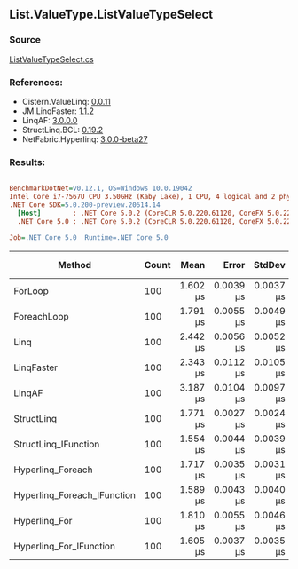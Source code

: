 ﻿## List.ValueType.ListValueTypeSelect

### Source
[ListValueTypeSelect.cs](../LinqBenchmarks/List/ValueType/ListValueTypeSelect.cs)

### References:
- Cistern.ValueLinq: [0.0.11](https://www.nuget.org/packages/Cistern.ValueLinq/0.0.11)
- JM.LinqFaster: [1.1.2](https://www.nuget.org/packages/JM.LinqFaster/1.1.2)
- LinqAF: [3.0.0.0](https://www.nuget.org/packages/LinqAF/3.0.0.0)
- StructLinq.BCL: [0.19.2](https://www.nuget.org/packages/StructLinq.BCL/0.19.2)
- NetFabric.Hyperlinq: [3.0.0-beta27](https://www.nuget.org/packages/NetFabric.Hyperlinq/3.0.0-beta27)

### Results:
``` ini

BenchmarkDotNet=v0.12.1, OS=Windows 10.0.19042
Intel Core i7-7567U CPU 3.50GHz (Kaby Lake), 1 CPU, 4 logical and 2 physical cores
.NET Core SDK=5.0.200-preview.20614.14
  [Host]        : .NET Core 5.0.2 (CoreCLR 5.0.220.61120, CoreFX 5.0.220.61120), X64 RyuJIT
  .NET Core 5.0 : .NET Core 5.0.2 (CoreCLR 5.0.220.61120, CoreFX 5.0.220.61120), X64 RyuJIT

Job=.NET Core 5.0  Runtime=.NET Core 5.0  

```
|                      Method | Count |     Mean |     Error |    StdDev | Ratio |  Gen 0 | Gen 1 | Gen 2 | Allocated |
|---------------------------- |------ |---------:|----------:|----------:|------:|-------:|------:|------:|----------:|
|                     ForLoop |   100 | 1.602 μs | 0.0039 μs | 0.0037 μs |  1.00 |      - |     - |     - |         - |
|                 ForeachLoop |   100 | 1.791 μs | 0.0055 μs | 0.0049 μs |  1.12 |      - |     - |     - |         - |
|                        Linq |   100 | 2.442 μs | 0.0056 μs | 0.0052 μs |  1.52 | 0.0648 |     - |     - |     136 B |
|                  LinqFaster |   100 | 2.343 μs | 0.0112 μs | 0.0105 μs |  1.46 | 1.9379 |     - |     - |    4056 B |
|                      LinqAF |   100 | 3.187 μs | 0.0104 μs | 0.0097 μs |  1.99 |      - |     - |     - |         - |
|                  StructLinq |   100 | 1.771 μs | 0.0027 μs | 0.0024 μs |  1.11 | 0.0153 |     - |     - |      32 B |
|        StructLinq_IFunction |   100 | 1.554 μs | 0.0044 μs | 0.0039 μs |  0.97 |      - |     - |     - |         - |
|           Hyperlinq_Foreach |   100 | 1.717 μs | 0.0035 μs | 0.0031 μs |  1.07 |      - |     - |     - |         - |
| Hyperlinq_Foreach_IFunction |   100 | 1.589 μs | 0.0043 μs | 0.0040 μs |  0.99 |      - |     - |     - |         - |
|               Hyperlinq_For |   100 | 1.810 μs | 0.0055 μs | 0.0046 μs |  1.13 |      - |     - |     - |         - |
|     Hyperlinq_For_IFunction |   100 | 1.605 μs | 0.0037 μs | 0.0035 μs |  1.00 |      - |     - |     - |         - |
